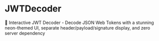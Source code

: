 # JWTDecoder
🌟 Interactive JWT Decoder - Decode JSON Web Tokens with a stunning neon-themed UI, separate header/payload/signature display, and zero server dependency

